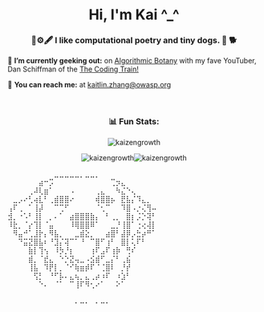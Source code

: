 <h1 align="center">Hi, I'm Kai ^_^ </h1>
<h3 align="center">📜⚙️🖋  I like computational poetry and tiny dogs.  🐾 🐕</h3>

🌱 **I’m currently geeking out:** on [Algorithmic Botany](https://natureofcode.com/) with my fave YouTuber, Dan Schiffman of the [The Coding Train!](https://www.youtube.com/watch?v=ARnf4ilr9Hc&list=PLRqwX-V7Uu6aBhR9QrBIsyybrnK7MCcYU)

💬  **You can reach me:** at [kaitlin.zhang@owasp.org](mailto:kaitlin.zhang@owasp.org)

<br/>

<h3 align="center">📊 Fun Stats:</h3>
<p align="center"><img align="center" src="https://github-readme-streak-stats.herokuapp.com/?user=kaizengrowth&" alt="kaizengrowth" /> </p>
<p align="center"><img align="center" src="http://github-profile-summary-cards.vercel.app/api/cards/most-commit-language?username=kaizengrowth&theme=graywhite" alt="kaizengrowth" /><img align="center" src="http://github-profile-summary-cards.vercel.app/api/cards/productive-time?username=kaizengrowth&theme=github&utcOffset=8" alt="kaizengrowth" /></p>

⠀⠀⠀⠀⠀⠀⠀⠀⠀⣀⣀⣀⣀⣀⡀⣀⣀⡀⠀⠀⠀⠀⠀⠀⠀⠀⠀⠀⠀
⠀⠀⠀⠀⠀⠀⣴⠒⡩⠀⠀⠀⠀⠀⠀⠀⠀⠀⠀⠀⢉⡲⣄⠀⠀⠀⠀⠀⠀
⠀⠀⠀⠀⢀⠼⢇⣶⠁⠀⠀⠀⠠⠀⠀⠀⠀⢀⣄⠀⠀⠳⣌⠑⢄⠀⠀⠀⠀
⠀⣀⡠⠔⢃⢴⣇⠃⢀⣾⣿⣿⠔⠀⠀⠀⠀⢾⣿⣿⡦⠀⣟⣧⡌⠹⣄⡀⠀
⢠⠏⢀⠀⠁⢸⡼⠀⠀⠉⢉⠋⠀⠀⠀⠀⠀⠈⢂⠉⠀⠀⠹⣿⠠⡐⢌⢻⠤
⣺⡀⠐⠡⠃⢸⡇⠀⡀⠄⠁⠀⣴⣿⣿⣿⣷⡄⠀⠃⢀⡀⠀⣿⡆⡨⡑⢽⠃
⠸⣗⡀⠈⡔⢹⡇⠈⣤⠀⠀⠀⠸⢿⣿⣿⠿⠁⠀⠀⣀⡘⢸⣿⠁⢐⢔⢼⡇
⠀⠻⣤⠚⢁⣸⡗⡄⠻⣧⡀⠀⠀⣀⣾⣕⡀⠀⠀⣴⣿⠃⣼⡿⡠⣓⡴⠛⠁
⠀⠀⠙⣭⣝⣿⣧⠆⠘⣹⡌⢽⠉⠁⠘⠀⠉⣿⠋⢰⠃⠀⣿⡇⢅⠏⠃⠀⠀
⠀⠀⠀⠀⣷⡇⢹⢢⠀⠸⡳⡘⡆⠀⠀⠀⢰⠏⣠⠏⢰⡷⠀⢛⠎⠀⠀⠀⠀
⠀⠀⠀⠀⣾⡀⠈⣞⣄⠀⠑⡑⣝⢤⣀⠠⣪⣾⠋⣀⡌⠃⢀⣮⠀⠀⠀⠀⠀
⠀⠀⠀⠀⢸⣧⠀⠹⡟⡇⡀⠈⠊⢷⣶⡾⠏⠈⢈⣿⠇⠀⡘⡞⠀⠀⠀⠀⠀
⠀⠀⠀⠀⠀⢫⡃⠀⠘⠋⡧⠄⣄⢦⡀⣄⢀⡴⠰⠏⠀⠰⣱⠃⠀⠀⠀⠀⠀
⠀⠀⠀⠀⠀⠀⠑⠄⠀⠈⠁⠀⠉⢸⠏⠻⢂⠔⠁⠀⠀⠕⠁⠀⠀⠀⠀⠀⠀
⠀⠀⠀⠀⠀⠀⠀⠀⠀⠀⠀⠀⠀⠀⠀⠀⠀⠀⠀⠀⠀⠀⠀⠀⠀⠀⠀⠀⠀
⠀⠀⠀⠀⠀⠀⠀⠀⠀⠀⠀⠀⠀⠄⠤⠄⠀⠄⠤⠄⠀⠀⠀⠀⠀⠀⠀⠀⠀
